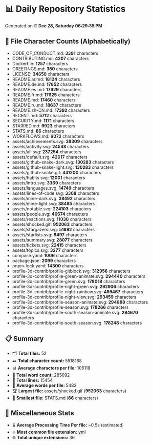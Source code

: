 # 📊 Daily Repository Statistics
Generated on ⏰ **Dec 28, Saturday 06:29:35 PM**

## 📂 File Character Counts (Alphabetically)
- CODE_OF_CONDUCT.md: **3391** characters
- CONTRIBUTING.md: **4207** characters
- Dockerfile: **1257** characters
- GREETINGS.md: **350** characters
- LICENSE: **34650** characters
- README.ar.md: **18124** characters
- README.de.md: **17652** characters
- README.es.md: **17629** characters
- README.fr.md: **17625** characters
- README.md: **17460** characters
- README.ru.md: **18637** characters
- README.zh-CN.md: **17392** characters
- RECENT.md: **5712** characters
- SECURITY.md: **1171** characters
- STARRED.md: **9923** characters
- STATS.md: **86** characters
- WORKFLOWS.md: **6073** characters
- assets/achievements.svg: **38309** characters
- assets/activity.svg: **24548** characters
- assets/all.svg: **237254** characters
- assets/default.svg: **42017** characters
- assets/github-snake-dark.svg: **130283** characters
- assets/github-snake-light.svg: **130283** characters
- assets/github-snake.gif: **441200** characters
- assets/habits.svg: **12001** characters
- assets/intro.svg: **3369** characters
- assets/languages.svg: **14749** characters
- assets/lines-of-code.svg: **3308** characters
- assets/mine-dark.svg: **38492** characters
- assets/mine-light.svg: **38465** characters
- assets/notable.svg: **224103** characters
- assets/people.svg: **46674** characters
- assets/reactions.svg: **11030** characters
- assets/shocked.gif: **952063** characters
- assets/stargazers.svg: **51892** characters
- assets/starlists.svg: **8497** characters
- assets/summary.svg: **28077** characters
- assets/tickets.svg: **22415** characters
- assets/topics.svg: **3277** characters
- compose.yaml: **1006** characters
- package.json: **2099** characters
- pnpm-lock.yaml: **14300** characters
- profile-3d-contrib/profile-gitblock.svg: **312956** characters
- profile-3d-contrib/profile-green-animate.svg: **294440** characters
- profile-3d-contrib/profile-green.svg: **178018** characters
- profile-3d-contrib/profile-night-green.svg: **292906** characters
- profile-3d-contrib/profile-night-rainbow.svg: **489467** characters
- profile-3d-contrib/profile-night-view.svg: **293459** characters
- profile-3d-contrib/profile-season-animate.svg: **294688** characters
- profile-3d-contrib/profile-season.svg: **178266** characters
- profile-3d-contrib/profile-south-season-animate.svg: **294670** characters
- profile-3d-contrib/profile-south-season.svg: **178248** characters

## 📋 Summary
- 🗂️ **Total files:** 52
- ✒️ **Total character count:** 5518168
- 📊 **Average characters per file:** 106118
- 📝 **Total word count:** 285092
- 🧾 **Total lines:** 15454
- 📐 **Average words per file:** 5482
- 🏆 **Largest file:** assets/shocked.gif (**952063** characters)
- 🥉 **Smallest file:** STATS.md (**86** characters)

## 🌟 Miscellaneous Stats
- ⌛ **Average Processing Time Per file:** ~0.5s (estimated)
- 🔥 **Most common file extension:** yml
- 🌐 **Total unique extensions:** 36
